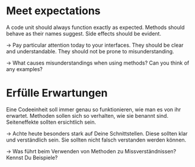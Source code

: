 # Meet expectations

A code unit should always function exactly as expected. Methods should behave as their names suggest. Side effects should be evident.

-> Pay particular attention today to your interfaces. They should be clear and understandable. They should not be prone to misunderstanding.

-> What causes misunderstandings when using methods? Can you think of any examples?


# Erfülle Erwartungen

Eine Codeeinheit soll immer genau so funktionieren, wie man es von ihr erwartet. Methoden sollen sich so verhalten, wie sie benannt sind. Seiteneffekte sollten ersichtlich sein.

-> Achte heute besonders stark auf Deine Schnittstellen. Diese sollten klar und verständlich sein. Sie sollten nicht falsch verstanden werden können.

-> Was führt beim Verwenden von Methoden zu Missverständnissen? Kennst Du Beispiele?

